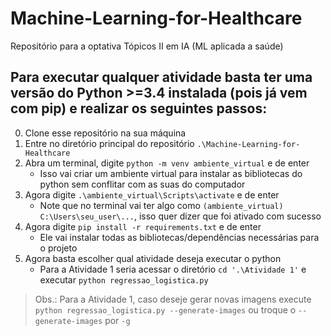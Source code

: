 # Machine-Learning-for-Healthcare
Repositório para a optativa Tópicos II em IA (ML aplicada a saúde)

## Para executar qualquer atividade basta ter uma versão do Python >=3.4 instalada (pois já vem com pip) e realizar os seguintes passos:
0. Clone esse repositório na sua máquina
1. Entre no diretório principal do repositório `.\Machine-Learning-for-Healthcare`
2. Abra um terminal, digite `python -m venv ambiente_virtual` e de enter
    * Isso vai criar um ambiente virtual para instalar as bibliotecas do python sem conflitar com as suas do computador
3. Agora digite `.\ambiente_virtual\Scripts\activate` e de enter 
    * Note que no terminal vai ter algo como `(ambiente_virtual) C:\Users\seu_user\...`, isso quer dizer que foi ativado com sucesso
4. Agora digite `pip install -r requirements.txt` e de enter
    * Ele vai instalar todas as bibliotecas/dependências necessárias para o projeto
5. Agora basta escolher qual atividade deseja executar o python
    * Para a Atividade 1 seria acessar o diretório `cd '.\Atividade 1'` e executar `python regressao_logistica.py`
> Obs.: Para a Atividade 1, caso deseje gerar novas imagens execute `python regressao_logistica.py --generate-images` ou troque o `--generate-images` por `-g`